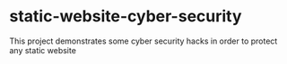 # static-website-cyber-security
This project demonstrates some cyber security hacks in order to protect any static website
